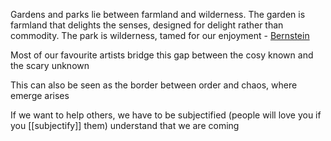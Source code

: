 Gardens and parks lie between farmland and wilderness. The garden is farmland that delights the senses, designed for delight rather than commodity. The park is wilderness, tamed for our enjoyment - [Bernstein](http://www.eastgate.com/garden/Gardens.html)

Most of our favourite artists bridge this gap between the cosy known and the scary unknown

This can also be seen as the border between order and chaos, where emerge arises

If we want to help others, we have to be subjectified (people will love you if you [[subjectify]] them) understand that we are coming
